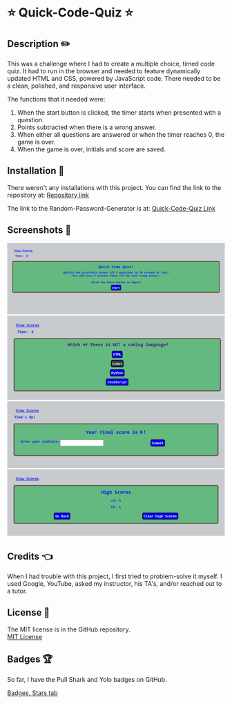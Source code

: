# ⭐ Quick-Code-Quiz ⭐ # 

## Description ✏️

This was a challenge where I had to create a multiple choice, timed code quiz.  It had to run in the browser and needed to feature dynamically updated HTML and CSS, powered by JavaScript code.  There needed to be a clean, polished, and responsive user interface.

The functions that it needed were:
1) When the start button is clicked, the timer starts when presented with a question.
2) Points subtracted when there is a wrong answer.
3) When either all questions are answered or when the timer reaches 0, the game is over.
4) When the game is over, initials and score are saved. 

## Installation 🔑

There weren't any installations with this project.  You can find the link to the repository at:
[Repository link](https://github.com/123sites/Quick-Code-Quiz)

The link to the Random-Password-Generator is at:
[Quick-Code-Quiz Link](https://github.com/123sites/Quick-Code-Quiz.git)
## Screenshots 🎯

<img src="assets/images/Image at Start.png">
<img src="assets/images/Quiz Questions Image.png">
<img src="assets/images/Out of Time Screenshot!.png">
<img src="assets/images/High Scores Screenshot.png">

## Credits 👈

  When I had trouble with this project, I first tried to problem-solve it myself.  I used Google, YouTube, asked my instructor, his TA's, and/or reached out to a tutor.  

## License 📝

The MIT license is in the GitHub repository.  
[MIT License]()

## Badges 🏆

So far, I have the Pull Shark and Yolo badges on GitHub.

[Badges, Stars tab](https://github.com/123sites?tab=stars)


